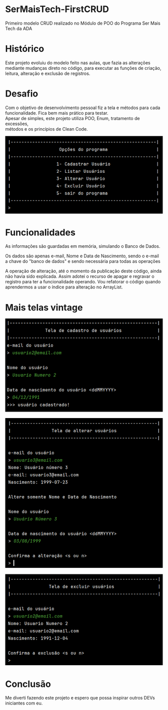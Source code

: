 # SerMaisTech-FirstCRUD
Primeiro modelo CRUD realizado no Módulo de POO do Programa Ser Mais<br>
Tech da ADA<br>

# Histórico

Este projeto evoluiu do modelo feito nas aulas, que fazia as alterações<br>
mediante mudanças direto no código, para executar as funções de criação,<br>
leitura, alteração e exclusão de registros.<br>

# Desafio
Com o objetivo de desenvolvimento pessoal fiz a tela e métodos para cada<br>
funcionalidade. Fica bem mais prático para testar.
<br>
Apesar de simples, este projeto utiliza POO, Enum, tratamento de excessões,<br>
métodos e os princípios de Clean Code.<br>

![Alt text](/resources/ProjetoCRUD1.png "Tela principal do programa")<br>

# Funcionalidades
As informações são guardadas em memória, simulando o Banco de Dados.<br>

Os dados são apenas e-mail, Nome e Data de Nascimento, sendo o e-mail<br>
a chave do "banco de dados" e sendo necessária para todas as operações<br>

A operação de alteração, até o momento da publicação deste código, ainda<br>
não havia sido explicada. Assim adotei o recurso de apagar e regravar o <br>
registro para ter a funcionalidade operando. Vou refatorar o código quando<br>
aprendermos a usar o índice para alteração no ArrayList.

# Mais telas vintage

![Alt text](/resources/ProjetoCRUD3.png "Tela principal do programa")<br>
<br>
![Alt text](/resources/ProjetoCRUD4.png "Tela principal do programa")<br>
<br>
![Alt text](/resources/ProjetoCRUD5.png "Tela principal do programa")<br>

# Conclusão
Me diverti fazendo este projeto e espero que possa inspirar outros DEVs<br>
iniciantes com eu.